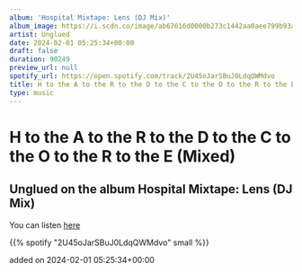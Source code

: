```yaml
---
album: 'Hospital Mixtape: Lens (DJ Mix)'
album_image: https://i.scdn.co/image/ab67616d0000b273c1442aa0aee799b93ab58791
artist: Unglued
date: 2024-02-01 05:25:34+00:00
draft: false
duration: 90249
preview_url: null
spotify_url: https://open.spotify.com/track/2U45oJarSBuJ0LdqQWMdvo
title: H to the A to the R to the D to the C to the O to the R to the E (Mixed)
type: music
---
```



# H to the A to the R to the D to the C to the O to the R to the E (Mixed)

## Unglued on the album Hospital Mixtape: Lens (DJ Mix)

You can listen [here](https://open.spotify.com/track/2U45oJarSBuJ0LdqQWMdvo)

{{% spotify "2U45oJarSBuJ0LdqQWMdvo" small %}}

added on 2024-02-01 05:25:34+00:00